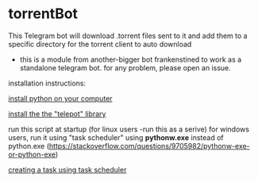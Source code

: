 # torrentBot
This Telegram bot will download .torrent files sent to it and add them to a specific directory for the torrent client to auto download

* this is a module from another-bigger bot frankenstined to work as a standalone telegram bot. 
for any problem, please open an issue. 

installation instructions: 

[install python on your computer](https://www.python.org/ftp/python/3.9.7/python-3.9.7-amd64.exe)

[install the the "telepot" library](https://telepot.readthedocs.io/en/latest/#installation)

run this script at startup (for linux users -run this as a serive) 
for windows users, run it using "task scheduler" using <strong>pythonw.exe</strong> instead of python.exe
(https://stackoverflow.com/questions/9705982/pythonw-exe-or-python-exe)

[creating a task using task scheduler](https://www.ibm.com/docs/en/datacap/9.1.6?topic=application-configuring-windows-task-scheduler-automatically-run-ruleset)


